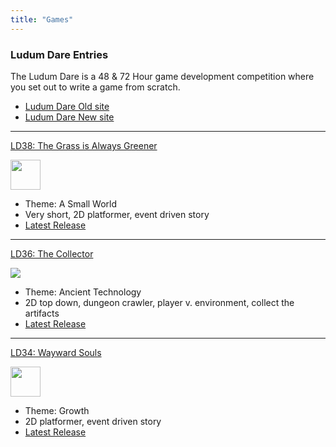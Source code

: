 ```yaml
---
title: "Games"
---
```


### Ludum Dare Entries

The Ludum Dare is a 48 & 72 Hour game development competition where you set out to write a game from scratch.

- [Ludum Dare Old site](http://ludumdare.com/)
- [Ludum Dare New site](https://ldjam.com/)

---

[LD38: The Grass is Always Greener](https://github.com/intxparts/TheGrassIsAlwaysGreener)

<a href="https://github.com/intxparts/TheGrassIsAlwaysGreener"><img src="https://raw.githubusercontent.com/intxparts/TheGrassIsAlwaysGreener/master/Assets/image.png" height="48" width="48" ></a>

- Theme: A Small World
- Very short, 2D platformer, event driven story
- [Latest Release](https://github.com/intxparts/TheGrassIsAlwaysGreener/releases/download/0.0.1/TheGrassIsAlwaysGreener.zip)

---

[LD36: The Collector](https://github.com/intxparts/ludumDare36)

<a href="https://github.com/intxparts/ludumDare36"><img src="https://raw.githubusercontent.com/intxparts/ludumDare36/master/Assets/death.png"></a>

- Theme: Ancient Technology
- 2D top down, dungeon crawler, player v. environment, collect the artifacts
- [Latest Release](https://github.com/intxparts/ludumDare36/releases/download/1.1.1/game-1.1.1.zip)

---

[LD34: Wayward Souls](https://github.com/intxparts/wayward_souls)

<a href="https://github.com/intxparts/wayward_souls"><img src="https://raw.githubusercontent.com/intxparts/wayward_souls/master/Game/Assets/waywardSouls_thumbnail.png" height="48" width="48" ></a>

- Theme: Growth
- 2D platformer, event driven story
- [Latest Release](https://github.com/intxparts/wayward_souls/releases/download/v1.0.0/wayward_souls.zip)


